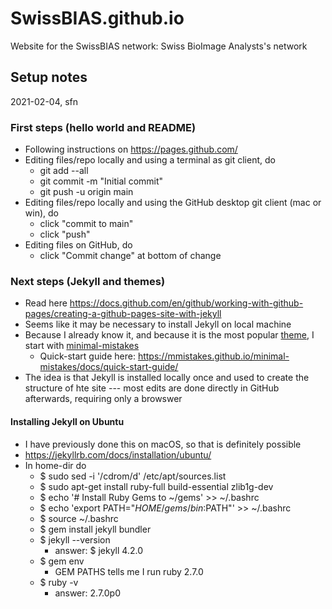 # SwissBIAS.github.io
Website for the SwissBIAS network: Swiss BioImage Analysts's network

## Setup notes
2021-02-04, sfn

### First steps (hello world and README)
- Following instructions on https://pages.github.com/
- Editing files/repo locally and using a terminal as git client, do
  + git add --all
  + git commit -m "Initial commit"
  + git push -u origin main
- Editing files/repo locally and using the GitHub desktop git client (mac or win), do
  + click "commit to main"
  + click "push"
- Editing files on GitHub, do
  + click "Commit change" at bottom of change

### Next steps (Jekyll and themes)
- Read here https://docs.github.com/en/github/working-with-github-pages/creating-a-github-pages-site-with-jekyll
- Seems like it may be necessary to install Jekyll on local machine
- Because I already know it, and because it is the most popular [theme](https://github.com/topics/jekyll-theme), I start with [minimal-mistakes](https://github.com/mmistakes/minimal-mistakes)
  - Quick-start guide here: https://mmistakes.github.io/minimal-mistakes/docs/quick-start-guide/
- The idea is that Jekyll is installed locally once and used to create the structure of hte site --- most edits are done directly in GitHub afterwards, requiring only a browswer

#### Installing Jekyll on Ubuntu
- I have previously done this on macOS, so that is definitely possible
- https://jekyllrb.com/docs/installation/ubuntu/
- In home-dir do
  - $ sudo sed -i '/cdrom/d' /etc/apt/sources.list
  - $ sudo apt-get install ruby-full build-essential zlib1g-dev
  - $ echo '# Install Ruby Gems to ~/gems' >> ~/.bashrc
  - $ echo 'export PATH="$HOME/gems/bin:$PATH"' >> ~/.bashrc
  - $ source ~/.bashrc
  - $ gem install jekyll bundler
  - $ jekyll --version
    + answer: $ jekyll 4.2.0
  - $ gem env
    + GEM PATHS tells me I run ruby 2.7.0 
  - $ ruby -v
    + answer: 2.7.0p0